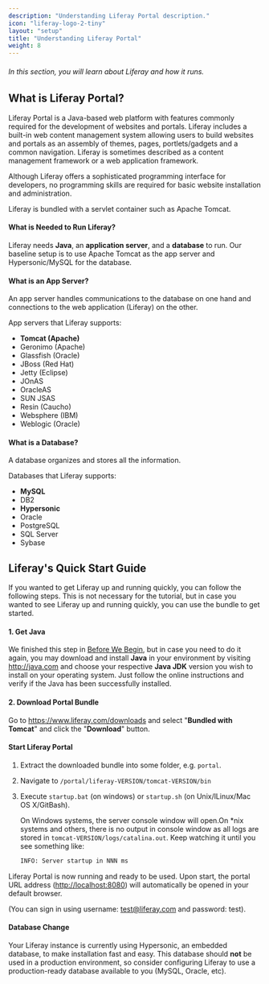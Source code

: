 ```yaml
---
description: "Understanding Liferay Portal description."
icon: "liferay-logo-2-tiny"
layout: "setup"
title: "Understanding Liferay Portal"
weight: 8
---
```


###### In this section, you will learn about Liferay and how it runs.

<article id="whatIsLiferay">

## What is Liferay Portal?

Liferay Portal is a Java-based web platform with features commonly required for the development of websites and portals. Liferay includes a built-in web content management system allowing users to build websites and portals as an assembly of themes, pages, portlets/gadgets and a common navigation. Liferay is sometimes described as a content management framework or a web application framework.

Although Liferay offers a sophisticated programming interface for developers, no programming skills are required for basic website installation and administration.

Liferay is bundled with a servlet container such as Apache Tomcat.

#### What is Needed to Run Liferay?

Liferay needs **Java**, an **application server**, and a **database** to run. Our baseline setup is to use Apache Tomcat as the app server and Hypersonic/MySQL for the database.

#### What is an App Server?

An app server handles communications to the database on one hand and connections to the web application (Liferay) on the other.

App servers that Liferay supports:

- **Tomcat (Apache)**
- Geronimo (Apache)
- Glassfish (Oracle)
- JBoss (Red Hat)
- Jetty (Eclipse)
- JOnAS
- OracleAS
- SUN JSAS
- Resin (Caucho)
- Websphere (IBM)
- Weblogic (Oracle)

#### What is a Database?

A database organizes and stores all the information.

Databases that Liferay supports:

- **MySQL**
- DB2
- **Hypersonic**
- Oracle
- PostgreSQL
- SQL Server
- Sybase

</article>

<article id="quickStart">

## Liferay's Quick Start Guide

If you wanted to get Liferay up and running quickly, you can follow the following steps.  This is not necessary for the tutorial, but in case you wanted to see Liferay up and running quickly, you can use the bundle to get started.

#### 1. Get Java

We finished this step in [Before We Begin](/setup/before-we-begin.md), but in case you need to do it again, you may download and install **Java** in your environment by visiting <http://java.com> and choose your respective **Java JDK** version you wish to install on your operating system. Just follow the online instructions and verify if the Java has been successfully installed.

#### 2. Download Portal Bundle

Go to <https://www.liferay.com/downloads> and select "**Bundled with Tomcat**" and click the "**Download**" button.

#### Start Liferay Portal

1. Extract the downloaded bundle into some folder, e.g. `portal`.
2. Navigate to `/portal/liferay-VERSION/tomcat-VERSION/bin`
3. Execute `startup.bat` (on windows) or `startup.sh` (on Unix/lLinux/Mac OS X/GitBash).

	On Windows systems, the server console window will open.On \*nix systems and others, there is no output in console window as all logs are stored in `tomcat-VERSION/logs/catalina.out`. Keep watching it until you see something like:

	```bash
	INFO: Server startup in NNN ms
	```

Liferay Portal is now running and ready to be used. Upon start, the portal URL address (<http://localhost:8080>) will automatically be opened in your default browser.

(You can sign in using username: test@liferay.com and password: test).

#### Database Change

Your Liferay instance is currently using Hypersonic, an embedded database, to make installation fast and easy. This database should **not** be used in a production environment, so consider configuring Liferay to use a production-ready database available to you (MySQL, Oracle, etc).

</article>
